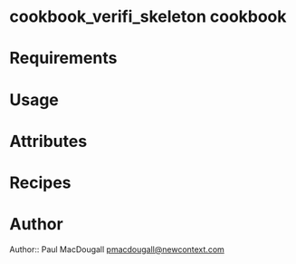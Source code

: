 # cookbook_verifi_skeleton cookbook

# Requirements

# Usage

# Attributes

# Recipes

# Author

Author:: Paul MacDougall <pmacdougall@newcontext.com>
